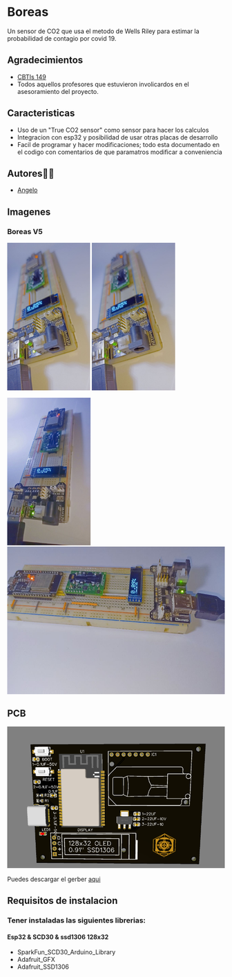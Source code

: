 
# Boreas
Un sensor de CO2 que usa el metodo de Wells Riley para estimar la probabilidad
de contagio por covid 19.



## Agradecimientos

 - [CBTIs 149](http://www.cbtis149.edu.mx/)
 - Todos aquellos profesores que estuvieron involicardos en el asesoramiento del proyecto.
 

## Caracteristicas

- Uso de un "True CO2 sensor" como sensor para hacer los calculos
- Integracion con esp32 y posibilidad de usar otras placas de desarrollo
- Facil de programar y hacer modificaciones; todo esta documentado en el codigo con comentarios de que paramatros modificar a conveniencia



## Autores🤖🤖

- [Angelo](https://github.com/angelo-dising)



## Imagenes
### Boreas V5
<img src="https://github.com/angelo-dising/Boreas/blob/main/FOTOS/photo5141194141462538754.jpg" height="342"/>  <img src="https://github.com/angelo-dising/Boreas/blob/main/FOTOS/photo5141194141462538754.jpg" height="342"/>

<img src="https://github.com/angelo-dising/Boreas/blob/main/FOTOS/photo5141194141462538751.jpg" height="342"/>  <img src="https://github.com/angelo-dising/Boreas/blob/main/FOTOS/photo5141194141462538750.jpg" height="342"/>


## PCB

![Test Image 4](https://github.com/angelo-dising/Boreas/blob/main/FOTOS/PCB.png)

Puedes descargar el gerber [aqui](https://github.com/angelo-dising/Boreas/raw/main/PCB/BOREAS_PCB.zip)

## Requisitos de instalacion
### Tener instaladas las siguientes librerias:

#### Esp32 & SCD30 & ssd1306 128x32
- SparkFun_SCD30_Arduino_Library
- Adafruit_GFX
- Adafruit_SSD1306





